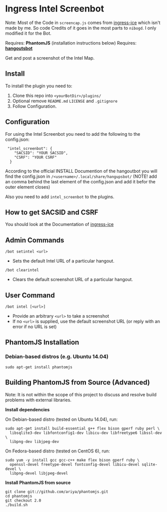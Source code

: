 # Ingress Intel Screenbot

Note: Most of the Code in `screencap.js` comes from [ingress-ice](https://github.com/nibogd/ingress-ice) which isn't made by me. So code Credits of it goes in the most parts to `nibogd`. I only modified it for the Bot.

Requires: **PhantomJS** (installation instructions below)
Requires: **[hangoutsbot](https://github.com/hangoutsbot/hangoutsbot)**

Get and post a screenshot of the Intel Map. 

## Install
To install the plugin you need to:

1. Clone this repo into `<yourBotDir>/plugins/`
2. Optional remove `README.md` `LICENSE` and `.gitignore`
3. Follow Configuration.

## Configuration
For using the Intel Screenbot you need to add the following to the config.json:

```
 "intel_screenbot": {
    "SACSID": "YOUR SACSID",
    "CSRF": "YOUR CSRF"
  }
```  

According to the official INSTALL Documention of the hangoutbot you will find the config.json in `/<username>/.local/share/hangupsbot/`
(NOTE! add an comma behind the last element of the config.json and add it befor the outer element closes)

Also you need to add `intel_screenbot` to the plugins.

## How to get SACSID and CSRF
You should look at the Documentation of [ingress-ice](https://github.com/nibogd/ingress-ice/wiki/Cookies-Authentication)

## Admin Commands

`/bot setintel <url>`
* Sets the default Intel URL of a particular hangout.  

`/bot clearintel`  
* Clears the default screenshot URL of a particular hangout.

## User Command

`/bot intel [<url>]`
* Provide an arbitrary `<url>` to take a screenshot
* If no `<url>` is supplied, use the default screenshot URL (or reply with an error if no URL is set)

## PhantomJS Installation  

### Debian-based distros (e.g. Ubuntu 14.04)

`sudo apt-get install phantomjs`

## Building PhantomJS from Source (Advanced)

Note: It is not within the scope of this project to discuss and resolve build problems with 
  external libraries.

**Install dependencies**  

On Debian-based distro (tested on Ubuntu 14.04), run:  
```
sudo apt-get install build-essential g++ flex bison gperf ruby perl \
  libsqlite3-dev libfontconfig1-dev libicu-dev libfreetype6 libssl-dev \
  libpng-dev libjpeg-dev
```  

On Fedora-based distro (tested on CentOS 6), run:
```
sudo yum -y install gcc gcc-c++ make flex bison gperf ruby \  
  openssl-devel freetype-devel fontconfig-devel libicu-devel sqlite-devel \  
  libpng-devel libjpeg-devel
```  

**Install PhantomJS from source**

```
git clone git://github.com/ariya/phantomjs.git
cd phantomjs
git checkout 2.0
./build.sh
```
